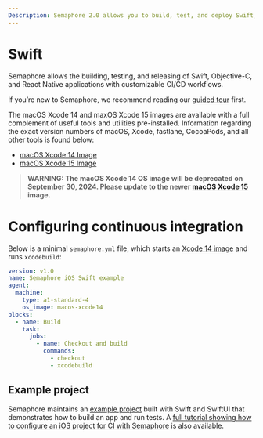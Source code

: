 ```yaml
---
Description: Semaphore 2.0 allows you to build, test, and deploy Swift, Objective-C, and React Native applications with customizable CI/CD workflows. 
---
```


# Swift

Semaphore allows the building, testing, and releasing of Swift, Objective-C, and
React Native applications with customizable CI/CD workflows.

If you’re new to Semaphore, we recommend reading our
[guided tour](https://docs.semaphoreci.com/guided-tour/getting-started/) first.

The macOS Xcode 14 and maxOS Xcode 15 images are available with a full complement of useful tools and 
utilities pre-installed. Information regarding the exact version numbers of macOS, 
Xcode, fastlane, CocoaPods, and all other tools is found below:

* [macOS Xcode 14 Image](https://docs.semaphoreci.com/ci-cd-environment/macos-xcode-14-image/)
* [macOS Xcode 15 Image](https://docs.semaphoreci.com/ci-cd-environment/macos-xcode-15-image/)

> **WARNING: The macOS Xcode 14 OS image will be deprecated on September 30, 2024. Please update to the newer [macOS Xcode 15](https://docs.semaphoreci.com/ci-cd-environment/macos-xcode-15-image/) image.**

# Configuring continuous integration

Below is a minimal `semaphore.yml` file, which starts an
[Xcode 14 image](https://docs.semaphoreci.com/ci-cd-environment/macos-xcode-14-image/) 
and runs `xcodebuild`:

``` yaml
version: v1.0
name: Semaphore iOS Swift example
agent:
  machine:
    type: a1-standard-4
    os_image: macos-xcode14
blocks:
  - name: Build
    task:
      jobs:
        - name: Checkout and build
          commands:
            - checkout
            - xcodebuild
```

## Example project

Semaphore maintains an [example project](https://github.com/semaphoreci-demos/semaphore-demo-ios-swift-xcode) built with Swift and SwiftUI that demonstrates how to build an app and run tests. A
[full tutorial showing how to configure an iOS project for CI with Semaphore](https://docs.semaphoreci.com/examples/ios-continuous-integration-with-xcode/)
is also available.

[macos-xcode-14]: https://docs.semaphoreci.com/ci-cd-environment/macos-xcode-14-image/
[example-project]: https://github.com/semaphoreci-demos/semaphore-demo-ios-swift-xcode
[ios-tutorial]: https://docs.semaphoreci.com/examples/ios-continuous-integration-with-xcode/
